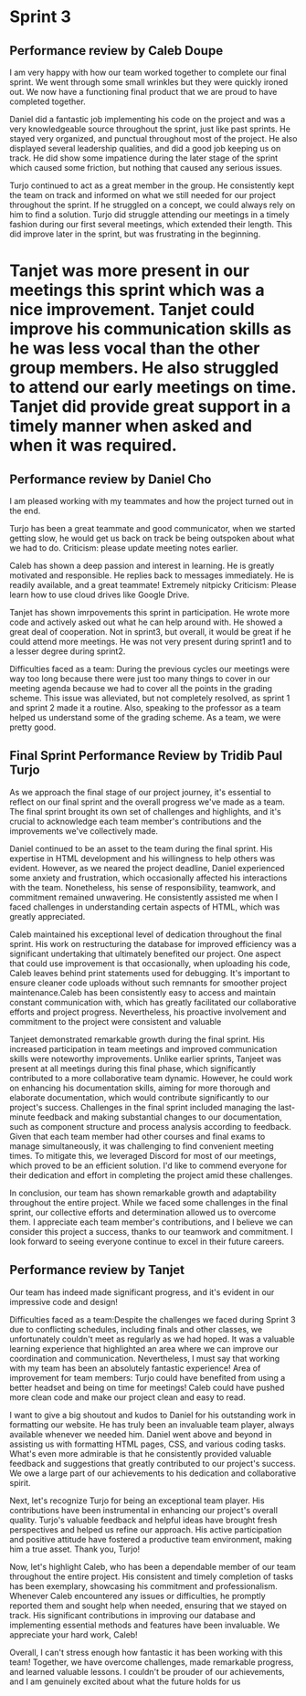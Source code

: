 # Sprint 3


## Performance review by Caleb Doupe
I am very happy with how our team worked together to complete our final sprint. We went through some small wrinkles but they 
were quickly ironed out. We now have a functioning final product that we are proud to have completed together.

Daniel did a fantastic job implementing his code on the project and was a very knowledgeable source throughout the sprint, just like past sprints. 
He stayed very organized, and punctual throughout most of the project. He also displayed several leadership qualities, and did a good job keeping 
us on track. He did show some impatience during the later stage of the sprint which caused some friction, but nothing that caused any serious issues. 

Turjo continued to act as a great member in the group. He consistently kept the team on track and informed on what we still needed for our
project throughout the sprint. If he struggled on a concept, we could always rely on him to find a solution. Turjo did struggle attending our
meetings in a timely fashion during our first several meetings, which extended their length. This did improve later in the sprint, but was frustrating
in the beginning.

Tanjet was more present in our meetings this sprint which was a nice improvement. Tanjet could improve his communication skills as he 
was less vocal than the other group members. He also struggled to attend our early meetings on time. Tanjet did provide great support in a 
timely manner when asked and when it was required. 
=======
## Performance review by Daniel Cho
I am pleased working with my teammates and how the project turned out in the end.

Turjo has been a great teammate and good communicator, when we started getting slow, 
he would get us back on track be being outspoken about what we had to do.
Criticism: please update meeting notes earlier. 

Caleb has shown a deep passion and interest in learning. He is greatly motivated and responsible.
He replies back to messages immediately. He is readily available, and a great teammate!
Extremely nitpicky Criticism: Please learn how to use cloud drives like Google Drive.  

Tanjet has shown imrpovements this sprint in participation. He wrote more code and actively asked out what he can help around with.
He showed a great deal of cooperation. Not in sprint3, but overall, it would be great if he could attend more meetings. He was not very present during sprint1 and to a lesser degree during sprint2.  

Difficulties faced as a team: During the previous cycles our meetings were way too long because there were just too many things to cover in our meeting agenda because we had to cover all the points in the grading scheme.
This issue was alleviated, but not completely resolved, as sprint 1 and sprint 2 made it a routine. Also, speaking to the professor as a team helped us understand some of the grading scheme.
As a team, we were pretty good. 


## Final Sprint Performance Review by Tridib Paul Turjo


As we approach the final stage of our project journey, it's essential to reflect on our final sprint and the overall progress we've made as a team. The final sprint brought its own set of challenges and highlights, and it's crucial to acknowledge each team member's contributions and the improvements we've collectively made.

Daniel continued to be an asset to the team during the final sprint. His expertise in HTML development and his willingness to help others was evident. However, as we neared the project deadline, Daniel experienced some anxiety and frustration, which occasionally affected his interactions with the team. Nonetheless, his sense of responsibility, teamwork, and commitment remained unwavering. He consistently assisted me when I faced challenges in understanding certain aspects of HTML, which was greatly appreciated.

Caleb maintained his exceptional level of dedication throughout the final sprint. His work on restructuring the database for improved efficiency was a significant undertaking that ultimately benefited our project. One aspect that could use improvement is that occasionally, when uploading his code, Caleb leaves behind print statements used for debugging. It's important to ensure cleaner code uploads without such remnants for smoother project maintenance.Caleb has been consistently easy to access and maintain constant communication with, which has greatly facilitated our collaborative efforts and project progress. Nevertheless, his proactive involvement and commitment to the project were consistent and valuable

Tanjeet demonstrated remarkable growth during the final sprint. His increased participation in team meetings and improved communication skills were noteworthy improvements. Unlike earlier sprints, Tanjeet was present at all meetings during this final phase, which significantly contributed to a more collaborative team dynamic. However, he could work on enhancing his documentation skills, aiming for more thorough and elaborate documentation, which would contribute significantly to our project's success.
Challenges in the final sprint included managing the last-minute feedback and making substantial changes to our documentation, such as component structure and process analysis according to feedback. Given that each team member had other courses and final exams to manage simultaneously, it was challenging to find convenient meeting times. To mitigate this, we leveraged Discord for most of our meetings, which proved to be an efficient solution. I'd like to commend everyone for their dedication and effort in completing the project amid these challenges.

In conclusion, our team has shown remarkable growth and adaptability throughout the entire project. While we faced some challenges in the final sprint, our collective efforts and determination allowed us to overcome them. I appreciate each team member's contributions, and I believe we can consider this project a success, thanks to our teamwork and commitment. I look forward to seeing everyone continue to excel in their future careers.
## Performance review by Tanjet
 Our team has indeed made significant progress, and it's evident in our impressive code and design!

Difficulties faced as a team:Despite the challenges we faced during Sprint 3 due to conflicting schedules, including finals and other classes, we unfortunately couldn't meet as regularly as we had hoped. It was a valuable learning experience that highlighted an area where we can improve our coordination and communication. Nevertheless, I must say that working with my team has been an absolutely fantastic experience! 
Area of improvement for team members:
Turjo could have benefited from using a better headset and being on time for meetings! 
Caleb could have pushed more clean code and make our project clean and easy to read.

I want to give a big shoutout and kudos to Daniel for his outstanding work in formatting our website.  He has truly been an invaluable team player, always available whenever we needed him. Daniel went above and beyond in assisting us with formatting HTML pages, CSS, and various coding tasks. What's even more admirable is that he consistently provided valuable feedback and suggestions that greatly contributed to our project's success. We owe a large part of our achievements to his dedication and collaborative spirit. 

Next, let's recognize Turjo for being an exceptional team player.  His contributions have been instrumental in enhancing our project's overall quality. Turjo's valuable feedback and helpful ideas have brought fresh perspectives and helped us refine our approach. His active participation and positive attitude have fostered a productive team environment, making him a true asset. Thank you, Turjo! 

Now, let's highlight Caleb, who has been a dependable member of our team throughout the entire project. His consistent and timely completion of tasks has been exemplary, showcasing his commitment and professionalism. Whenever Caleb encountered any issues or difficulties, he promptly reported them and sought help when needed, ensuring that we stayed on track. His significant contributions in improving our database and implementing essential methods and features have been invaluable. We appreciate your hard work, Caleb! 

Overall, I can't stress enough how fantastic it has been working with this team! Together, we have overcome challenges, made remarkable progress, and learned valuable lessons. I couldn't be prouder of our achievements, and I am genuinely excited about what the future holds for us

